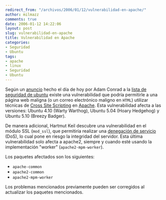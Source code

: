```yaml
---
redirect_from: "/archivos/2006/01/12/vulnerabilidad-en-apache/"
author: milmazz
comments: true
date: 2006-01-12 14:22:06
layout: post
slug: vulnerabilidad-en-apache
title: Vulnerabilidad en Apache
categories:
- Seguridad
- Ubuntu
tags:
- apache
- linux
- Seguridad
- Ubuntu
---
```


Según un [anuncio](http://lists.ubuntu.com/archives/ubuntu-security-announce/2006-January/000276.html) hecho el día de hoy por Adam Conrad a la [lista de seguridad de ubuntu](http://lists.ubuntu.com/mailman/listinfo/ubuntu-security-announce) existe una vulnerabilidad que podría permitirle a una página web maligna (o un correo electrónico maligno en `HTML`) utilizar técnicas de [Cross Site Scripting](http://es.wikipedia.org/wiki/Cross_Site_Scripting) en [Apache](http://apache.org/). Esta vulnerabilidad afecta a las versiones: Ubuntu 4.10 (Warty Warthog), Ubuntu 5.04 (Hoary Hedgehog) y Ubuntu 5.10 (Breezy Badger).

De manera adicional, Hartmut Keil descubre una vulnerabilidad en el módulo SSL (`mod_ssl`), que permitiría realizar una [denegación de servicio](http://es.wikipedia.org/wiki/DoS) (DoS), lo cual pone en riesgo la integridad del servidor. Esta última vulnerabilidad solo afecta a apache2, siempre y cuando esté usando la implementación "worker" (`apache2-mpm-worker`).

Los paquetes afectados son los siguientes:

  * `apache-common`
  * `apache2-common`
  * `apache2-mpm-worker`

Los problemas mencionados previamente pueden ser corregidos al actualizar los paquetes mencionados.
